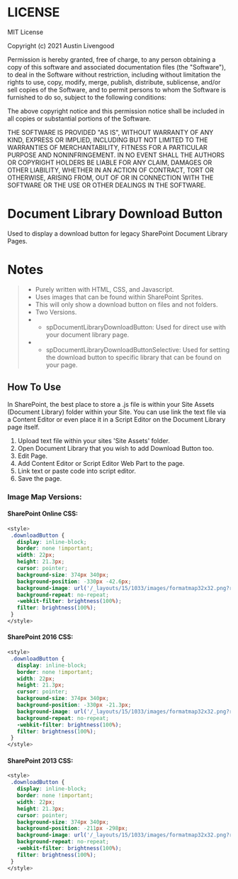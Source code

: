 # LICENSE
MIT License

Copyright (c) 2021 Austin Livengood

Permission is hereby granted, free of charge, to any person obtaining a copy
of this software and associated documentation files (the "Software"), to deal
in the Software without restriction, including without limitation the rights
to use, copy, modify, merge, publish, distribute, sublicense, and/or sell
copies of the Software, and to permit persons to whom the Software is
furnished to do so, subject to the following conditions:

The above copyright notice and this permission notice shall be included in all
copies or substantial portions of the Software.

THE SOFTWARE IS PROVIDED "AS IS", WITHOUT WARRANTY OF ANY KIND, EXPRESS OR
IMPLIED, INCLUDING BUT NOT LIMITED TO THE WARRANTIES OF MERCHANTABILITY,
FITNESS FOR A PARTICULAR PURPOSE AND NONINFRINGEMENT. IN NO EVENT SHALL THE
AUTHORS OR COPYRIGHT HOLDERS BE LIABLE FOR ANY CLAIM, DAMAGES OR OTHER
LIABILITY, WHETHER IN AN ACTION OF CONTRACT, TORT OR OTHERWISE, ARISING FROM,
OUT OF OR IN CONNECTION WITH THE SOFTWARE OR THE USE OR OTHER DEALINGS IN THE
SOFTWARE.

# Document Library Download Button
Used to display a download button for legacy SharePoint Document Library Pages.

# Notes
 > - Purely written with HTML, CSS, and Javascript.
 > - Uses images that can be found within SharePoint Sprites.
 > - This will only show a download button on files and not folders.
 > - Two Versions.
 > - - spDocumentLibraryDownloadButton: Used for direct use with your document library page.
 > - - spDocumentLibraryDownloadButtonSelective: Used for setting the download button to specific library that can be found on your page.

## How To Use
In SharePoint, the best place to store a .js file is within your Site Assets (Document Library) folder within your Site. You can use link the text file via a Content Editor or even place it in a Script Editor on the Document Library page itself.

1. Upload text file within your sites 'Site Assets' folder. 
2. Open Document Library that you wish to add Download Button too.
3. Edit Page.
4. Add Content Editor or Script Editor Web Part to the page.
5. Link text or paste code into script editor.
6. Save the page.

### Image Map Versions:
#### SharePoint Online CSS:
```CSS
<style>
 .downloadButton {
   display: inline-block;
   border: none !important;
   width: 22px;
   height: 21.3px;
   cursor: pointer;
   background-size: 374px 340px;
   background-position: -330px -42.6px;
   background-image: url('/_layouts/15/1033/images/formatmap32x32.png?rev=47');
   background-repeat: no-repeat;
   -webkit-filter: brightness(100%);
   filter: brightness(100%);
 }
</style>
```

#### SharePoint 2016 CSS:
```CSS
<style>
 .downloadButton {
   display: inline-block;
   border: none !important;
   width: 22px;
   height: 21.3px;
   cursor: pointer;
   background-size: 374px 340px;
   background-position: -330px -21.3px;
   background-image: url('/_layouts/15/1033/images/formatmap32x32.png?rev=40');
   background-repeat: no-repeat;
   -webkit-filter: brightness(100%);
   filter: brightness(100%);
 }
</style>
```

#### SharePoint 2013 CSS:
```CSS
<style>
 .downloadButton {
   display: inline-block;
   border: none !important;
   width: 22px;
   height: 21.3px;
   cursor: pointer;
   background-size: 374px 340px;
   background-position: -211px -298px;
   background-image: url('/_layouts/15/1033/images/formatmap32x32.png?rev=40');
   background-repeat: no-repeat;
   -webkit-filter: brightness(100%);
   filter: brightness(100%);
 }
</style>
```
